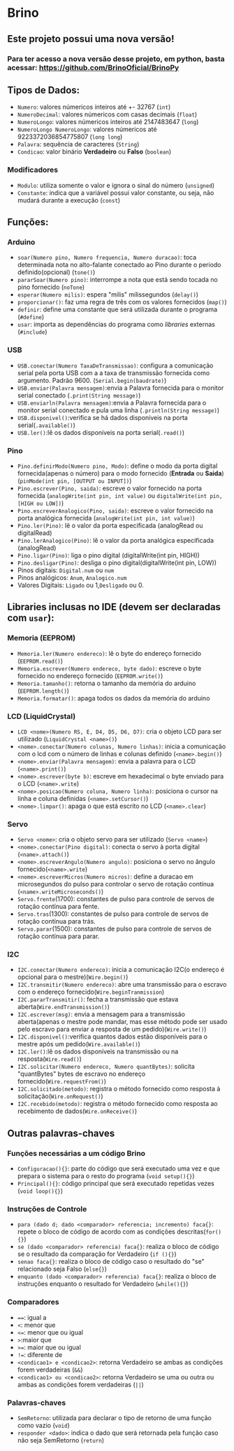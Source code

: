 # Brino

## Este projeto possui uma nova versão!
### Para ter acesso a nova versão desse projeto, em python, basta acessar: https://github.com/BrinoOficial/BrinoPy

## Tipos de Dados:    
 * `Numero`: valores númericos inteiros até +- 32767 (`int`)    
 * `NumeroDecimal`: valores númericos com casas decimais (`float`)    
 * `NumeroLongo`: valores númericos inteiros até 2147483647 (`long`)    
 * `NumeroLongo NumeroLongo`: valores númericos até 9223372036854775807 (`long long`)   
 * `Palavra`: sequência de caracteres (`String`)    
 * `Condicao`: valor binário **Verdadeiro** ou **Falso** (`boolean`)    
   
 ### Modificadores
 * `Modulo`: utiliza somente o valor e ignora o sinal do número (`unsigned`)
 * `Constante`: indica que a variável possui valor constante, ou seja, não mudará durante a execução (`const`)  
    

## Funções:    

### Arduino    
 * `soar(Numero pino, Numero frequencia, Numero duracao)`: toca determinada nota no alto-falante conectado ao Pino durante o periodo definido(opcional) (`tone()`)     
 * `pararSoar(Numero pino)`: interrompe a nota que está sendo tocada no pino fornecido (`noTone`)     
 * `esperar(Numero milis)`: espera "milis" milissegundos (`delay()`)      
 * `proporcionar()`: faz uma regra de três com os valores fornecidos (`map()`)    
 * `definir`: define uma constante que será utilizada durante o programa (`#define`)      
 * `usar`: importa as dependências do programa como *libraries* externas (`#include`)     
     

### USB    
 * `USB.conectar(Numero TaxaDeTransmissao)`: configura a comunicação serial pela porta USB com a a taxa de transmissão fornecida como argumento. Padrão 9600. (`Serial.begin(baudrate)`)    
 * `USB.enviar(Palavra mensagem)`:envia a Palavra fornecida para o monitor serial conectado (`.print(String message)`)    
 * `USB.enviarln(Palavra mensagem)`:envia a Palavra fornecida para o monitor serial conectado e pula uma linha (`.println(String message)`)     
 * `USB.disponivel()`:verifica se há dados disponíveis na porta serial(`.available()`)         
 * `USB.ler()`:lê os dados disponíveis na porta serial(`.read()`)         
    

### Pino    
 * `Pino.definirModo(Numero pino, Modo)`: define o modo da porta digital fornecida(apenas o número) para o modo fornecido (**Entrada** ou **Saida**) (`pinMode(int pin, [OUTPUT ou INPUT])`)      
 * `Pino.escrever(Pino, saida)`: escreve o valor fornecido na porta fornecida (`analogWrite(int pin, int value)` ou `digitalWrite(int pin, [HIGH ou LOW])`)      
 * `Pino.escreverAnalogico(Pino, saida)`: escreve o valor fornecido na porta analógica fornecida (`analogWrite(int pin, int value)`)           
 * `Pino.ler(Pino)`: lê o valor da porta especificada (analogRead ou digitalRead)      
 * `Pino.lerAnalogico(Pino)`: lê o valor da porta analógica especificada (analogRead)        
 * `Pino.ligar(Pino)`: liga o pino digital (digitalWrite(int pin, HIGH))    
 * `Pino.desligar(Pino)`: desliga o pino digital(digitalWrite(int pin, LOW))    
 * Pinos digitais: `Digital.num` ou `num`    
 * Pinos analógicos: `Anum`, `Analogico.num`
 * Valores Digitais: `Ligado` ou 1,`Desligado` ou 0.
     

## Libraries inclusas no IDE (devem ser declaradas com `usar`):    
     

### Memoria (EEPROM)    
 * `Memoria.ler(Numero endereco)`: lê o byte do endereço fornecido (`EEPROM.read()`)    
 * `Memoria.escrever(Numero endereco, byte dado)`: escreve o byte fornecido no endereço fornecido (`EEPROM.write()`)     
 * `Memoria.tamanho()`: retorna o tamanho da memória do arduino (`EEPROM.length()`)    
 * `Memoria.formatar()`: apaga todos os dados da memória do arduino    
    

### LCD (LiquidCrystal)             
 * `LCD <nome>(Numero RS, E, D4, D5, D6, D7)`: cria o objeto LCD para ser utilizado (`LiquidCrystal <name>()`)    
 * `<nome>.conectar(Numero colunas, Numero linhas)`: inicia a comunicação com o lcd com o número de linhas e colunas definido (`<name>.begin()`)    
 * `<nome>.enviar(Palavra mensagem)`: envia a palavra para o LCD (`<name>.print()`)    
 * `<nome>.escrever(byte b)`: escreve em hexadecimal o byte enviado para o LCD (`<name>.write`)    
 * `<nome>.posicao(Numero coluna, Numero linha)`: posiciona o cursor na linha e coluna definidas (`<name>.setCursor()`)    
 * `<nome>.limpar()`: apaga o que está escrito no LCD (`<name>.clear`)
     
### Servo          
 * `Servo <nome>`: cria o objeto servo para ser utilizado (`Servo <name>`)         
 * `<nome>.conectar(Pino digital)`: conecta o servo à porta digital (`<name>.attach()`)     
 * `<nome>.escreverAngulo(Numero angulo)`: posiciona o servo no ângulo fornecido(`<name>.write`)     
 * `<nome>.escreverMicros(Numero micros)`: define a duracao em microsegundos do pulso para controlar o servo de rotação contínua (`<name>.writeMicroseconds()`)      
 * `Servo.frente`(1700): constantes de pulso para controle de servos de rotação contínua para fente.
 * `Servo.tras`(1300): constantes de pulso para controle de servos de rotação contínua para trás.
 * `Servo.parar`(1500): constantes de pulso para controle de servos de rotação contínua para parar.     
      
### I2C    
 * `I2C.conectar(Numero endereco)`: inicia a comunicação I2C(o endereço é opcional para o mestre)(`Wire.begin()`)      
 * `I2C.transmitir(Numero endereco)`: abre uma transmissão para o escravo com o endereço fornecido(`Wire.beginTranmission`)        
 * `I2C.pararTransmitir()`: fecha a transmissão que estava aberta(`Wire.endTransmission()`)
 * `I2C.escrever(msg)`: envia a mensagem para a transmissão aberta(apenas o mestre pode mandar, mas esse método pode ser usado pelo escravo para enviar a resposta de um pedido)(`Wire.write()`)       
 * `I2C.disponivel()`:verifica quantos dados estão disponíveis para o mestre após um pedido(`Wire.available()`)     
 * `I2C.ler()`:lê os dados disponíveis na transmissão ou na resposta(`Wire.read()`)      
 * `I2C.solicitar(Numero endereco, Numero quantBytes)`: solicita "quantBytes" bytes de escravo no endereço fornecido(`Wire.requestFrom()`)     
 * `I2C.solicitado(metodo)`: registra o método fornecido como resposta à solicitação(`Wire.onRequest()`)     
 * `I2C.recebido(metodo)`: registra o método fornecido como resposta ao recebimento de dados(`Wire.onReceive()`)               
    

## Outras palavras-chaves     
     

### Funções necessárias a um código Brino     
 * `Configuracao(){}`: parte do código que será executado uma vez e que prepara o sistema para o resto do programa (`void setup(){}`)     
 * `Principal(){}`: código principal que será executado repetidas vezes (`void loop(){}`)    
     

### Instruções de Controle    
 * `para (dado d; dado <comparador> referencia; incremento) faca{}`: repete o bloco de código de acordo com as condições descritas(`for(){}`)     
 * `se (dado <comparador> referencia) faca{}`: realiza o bloco de código se o resultado da comparação for Verdadeiro (`if (){}`)    
 * `senao faca{}`: realiza o bloco de código caso o resultado do "se" relacionado seja Falso (`else{}`)    
 * `enquanto (dado <comparador> referencia) faca{}`: realiza o bloco de instruções enquanto o resultado for Verdadeiro (`while(){}`)     
     

### Comparadores    
 * `==`: igual a     
 * `<`: menor que    
 * `<=`: menor que ou igual     
 * `>`:maior que     
 * `>=`: maior que ou igual    
 * `!=`: diferente de 
 * `<condicao1> e <condicao2>`: retorna Verdadeiro se ambas as condições forem verdadeiras (`&&`)     
 * `<condicao1> ou <condicao2>`: retorna Verdadeiro se uma ou outra ou ambas as condições forem verdadeiras (`||`)    
     

### Palavras-chaves    
 * `SemRetorno`: utilizada para declarar o tipo de retorno de uma função como vazio (`void`)    
 * `responder <dado>`: indica o dado que será retornada pela função caso não seja SemRetorno (`return`)     
